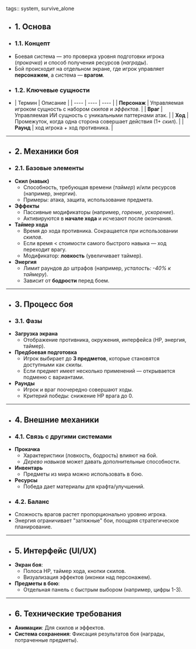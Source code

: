 tags:: system, survive_alone

- ## 1. Основа
- ### 1.1. Концепт
- Боевая система — это проверка уровня подготовки игрока (*прокачка*) и способ получения ресурсов (*награды*).
- Бой происходит на отдельном экране, где игрок управляет **персонажем**, а система — **врагом**.
- ### 1.2. Ключевые сущности
- | Термин | Описание |
  | ---- | ---- | ---- |
  | **Персонаж** | Управляемая игроком сущность с набором *скилов* и *эффектов*. |
  | **Враг** | Управляемая ИИ сущность с уникальными паттернами атак. |
  | **Ход** | Промежуток, когда одна сторона совершает действия (1+ *скил*). |
  | **Раунд** | ход игрока + ход противника. |
- ---
- ## 2. Механики боя
- ### 2.1. Базовые элементы
- **Скил (навык)**
	- Способность, требующая времени (*таймер*) и/или ресурсов (например, энергии).
	- Примеры: атака, защита, использование предмета.
- **Эффекты**
	- Пассивные модификаторы (например, *горение*, *ускорение*).
	- Активируются в **начале хода** и исчезают после окончания.
- **Таймер хода**
	- Время до хода противника. Сокращается при использовании *скилов*.
	- Если время < стоимости самого быстрого навыка — ход переходит врагу.
	- Модификатор: **ловкость** (увеличивает таймер).
- **Энергия**
	- Лимит раундов до штрафов (например, *усталость: -40% к таймеру*).
	- Зависит от **бодрости** перед боем.
- ---
- ## **3. Процесс боя**
- ### **3.1. Фазы**
- **Загрузка экрана**
	- Отображение противника, окружения, интерфейса (HP, энергия, таймер).
- **Предбоевая подготовка**
	- Игрок выбирает до **3 предметов**, которые становятся доступными как *скилы*.
	- Если предмет имеет несколько применений — открывается подменю с вариантами.
- **Раунды**
	- Игрок и враг поочередно совершают ходы.
	- Критерий победы: снижение HP врага до 0.
- ---
- ## **4. Внешние механики**
- ### **4.1. Связь с другими системами**
- **Прокачка**
	- Характеристики (ловкость, бодрость) влияют на бой.
	- *Дерево навыков* может давать дополнительные способности.
- **Инвентарь**
	- Предметы из мира можно использовать в бою.
- **Ресурсы**
	- Победа дает материалы для крафта/улучшений.
- ### **4.2. Баланс**
- Сложность врагов растет пропорционально уровню игрока.
- Энергия ограничивает "затяжные" бои, поощряя стратегическое планирование.
- ---
- ## **5. Интерфейс (UI/UX)**
- **Экран боя**:
	- Полоса HP, таймер хода, кнопки скилов.
	- Визуализация эффектов (иконки над персонажем).
- **Предметы в бою**:
	- Отдельная панель с быстрым выбором (например, цифры 1-3).
- ---
- ## **6. Технические требования**
- **Анимации**: Для скилов и эффектов.
- **Система сохранения**: Фиксация результатов боя (награды, потраченные предметы).